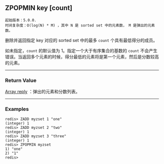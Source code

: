 ## ZPOPMIN key [count]

    起始版本：5.0.0.
    时间复杂度：O(log(N) * M) ，其中 N 是 sorted set 中的元素数， M 是弹出的元素数。

删除并返回指定 key 对应的 sorted set 中的最多 `count` 个具有最低得分的成员。

如未指定，`count` 的默认值为 1。指定一个大于有序集合的基数的 `count` 不会产生错误。当返回多个元素的时候，得分最低的元素将是第一个元素，然后是分数较高的元素。

---

### Return Value

[Array reply](../topics/protocol.md#resp-arrays) ：弹出的元素和分数列表。

---

### Examples

```
redis> ZADD myzset 1 "one"
(integer) 1
redis> ZADD myzset 2 "two"
(integer) 1
redis> ZADD myzset 3 "three"
(integer) 1
redis> ZPOPMIN myzset
1) "one"
2) "1"
redis> 
```